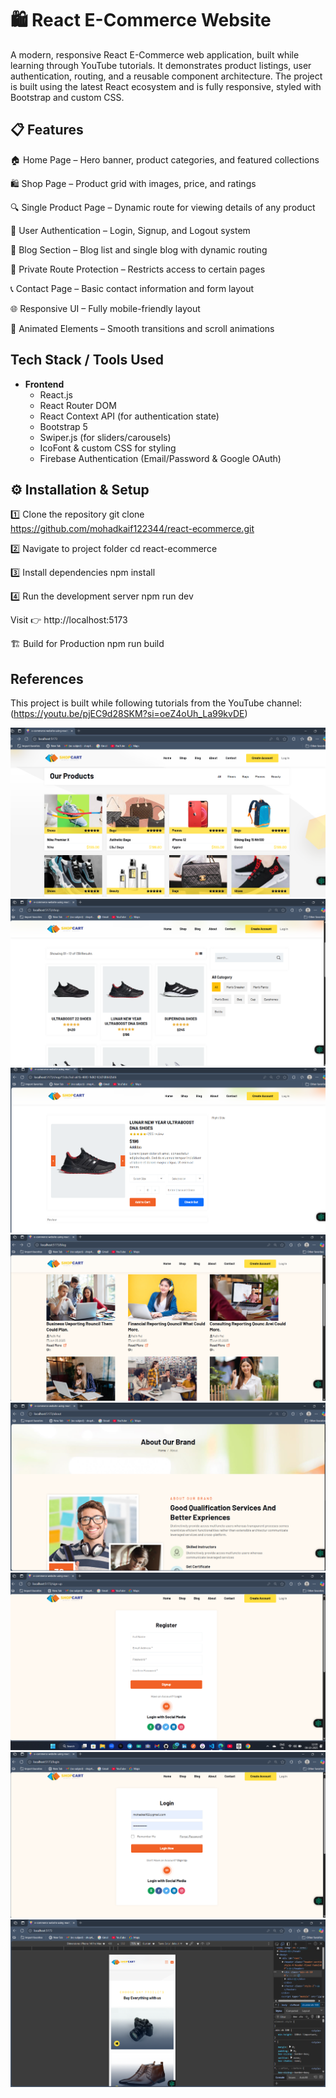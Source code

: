 # 🛍️ React E-Commerce Website

A modern, responsive React E-Commerce web application, built while learning through YouTube tutorials.
It demonstrates product listings, user authentication, routing, and a reusable component architecture.
The project is built using the latest React ecosystem and is fully responsive, styled with Bootstrap and custom CSS.

## 📋 Features

🏠 Home Page – Hero banner, product categories, and featured collections

🛍️ Shop Page – Product grid with images, price, and ratings

🔍 Single Product Page – Dynamic route for viewing details of any product

🔐 User Authentication – Login, Signup, and Logout system

📄 Blog Section – Blog list and single blog with dynamic routing

👤 Private Route Protection – Restricts access to certain pages

📞 Contact Page – Basic contact information and form layout

🌐 Responsive UI – Fully mobile-friendly layout

💫 Animated Elements – Smooth transitions and scroll animations

## Tech Stack / Tools Used

- **Frontend**
  - React.js
  - React Router DOM
  - React Context API (for authentication state)
  - Bootstrap 5
  - Swiper.js (for sliders/carousels)
  - IcoFont & custom CSS for styling
  - Firebase Authentication (Email/Password & Google OAuth)

## ⚙️ Installation & Setup
1️⃣ Clone the repository
git clone https://github.com/mohadkaif122344/react-ecommerce.git

2️⃣ Navigate to project folder
cd react-ecommerce

3️⃣ Install dependencies
npm install

4️⃣ Run the development server
npm run dev

Visit 👉 http://localhost:5173

🏗️ Build for Production
npm run build

## References
This project is built while following tutorials from the YouTube channel:(https://youtu.be/pjEC9d28SKM?si=oeZ4oUh_La99kvDE)



![alt text](<Screenshot 2025-10-08 123334.png>)
![alt text](<Screenshot 2025-10-08 123408.png>)
![alt text](<Screenshot 2025-10-08 123422.png>)
![alt text](<Screenshot 2025-10-08 123505.png>)
![alt text](<Screenshot 2025-10-08 123521.png>)
![alt text](<Screenshot 2025-10-08 123540.png>)
![alt text](<Screenshot 2025-10-08 123559.png>)
![alt text](<Screenshot 2025-10-08 123714.png>)
